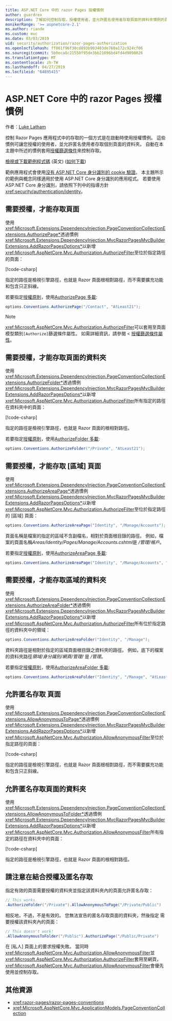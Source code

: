 ```yaml
---
title: ASP.NET Core 中的 razor Pages 授權慣例
author: guardrex
description: 了解如何控制存取，授權使用者，並允許匿名使用者存取頁面的資料夾慣例的頁面。
monikerRange: '>= aspnetcore-2.1'
ms.author: riande
ms.custom: mvc
ms.date: 03/03/2019
uid: security/authorization/razor-pages-authorization
ms.openlocfilehash: ff061f96f30cd893b903403de760a172c924cf06
ms.sourcegitcommit: 5b0eca8c21550f95de3bb21096bd4fd4d9098026
ms.translationtype: MT
ms.contentlocale: zh-TW
ms.lasthandoff: 04/27/2019
ms.locfileid: "64895415"
---
```

# <a name="razor-pages-authorization-conventions-in-aspnet-core"></a>ASP.NET Core 中的 razor Pages 授權慣例

作者：[Luke Latham](https://github.com/guardrex)

控制 Razor Pages 應用程式中的存取的一個方式是在啟動時使用授權慣例。 這些慣例可讓您授權的使用者，並允許匿名使用者存取個別頁面的資料夾。 自動在本主題中所述的慣例套用[授權篩選條件](xref:mvc/controllers/filters#authorization-filters)來控制存取。

[檢視或下載範例程式碼](https://github.com/aspnet/AspNetCore.Docs/tree/master/aspnetcore/security/authorization/razor-pages-authorization/samples) \(英文\) ([如何下載](xref:index#how-to-download-a-sample))

範例應用程式會使用[沒有 ASP.NET Core 身分識別的 cookie 驗證](xref:security/authentication/cookie)。 本主題所示的範例與概念同樣適用於使用 ASP.NET Core 身分識別的應用程式。 若要使用 ASP.NET Core 身分識別，請依照下列中的指導方針<xref:security/authentication/identity>。

## <a name="require-authorization-to-access-a-page"></a>需要授權，才能存取頁面

使用<xref:Microsoft.Extensions.DependencyInjection.PageConventionCollectionExtensions.AuthorizePage*>透過慣例<xref:Microsoft.Extensions.DependencyInjection.MvcRazorPagesMvcBuilderExtensions.AddRazorPagesOptions*>以新增<xref:Microsoft.AspNetCore.Mvc.Authorization.AuthorizeFilter>至位於指定路徑的頁面：

[!code-csharp[](razor-pages-authorization/samples/2.x/AuthorizationSample/Startup.cs?name=snippet1&highlight=2,4)]

指定的路徑是檢視引擎路徑，也就是 Razor 頁面根相對路徑，而不需要擴充功能和包含只正斜線。

若要指定[授權原則](xref:security/authorization/policies)，使用[AuthorizePage 多載](xref:Microsoft.Extensions.DependencyInjection.PageConventionCollectionExtensions.AuthorizePage*):

```csharp
options.Conventions.AuthorizePage("/Contact", "AtLeast21");
```

> [!NOTE]
> <xref:Microsoft.AspNetCore.Mvc.Authorization.AuthorizeFilter>可以套用至頁面模型類別`[Authorize]`篩選條件屬性。 如需詳細資訊，請參閱 <<c0> [ 授權篩選條件屬性](xref:razor-pages/filter#authorize-filter-attribute)。

## <a name="require-authorization-to-access-a-folder-of-pages"></a>需要授權，才能存取頁面的資料夾

使用<xref:Microsoft.Extensions.DependencyInjection.PageConventionCollectionExtensions.AuthorizeFolder*>透過慣例<xref:Microsoft.Extensions.DependencyInjection.MvcRazorPagesMvcBuilderExtensions.AddRazorPagesOptions*>以新增<xref:Microsoft.AspNetCore.Mvc.Authorization.AuthorizeFilter>所有指定的路徑在資料夾中的頁面：

[!code-csharp[](razor-pages-authorization/samples/2.x/AuthorizationSample/Startup.cs?name=snippet1&highlight=2,5)]

指定的路徑是檢視引擎路徑，也就是 Razor 頁面的根相對路徑。

若要指定[授權原則](xref:security/authorization/policies)，使用[AuthorizeFolder 多載](xref:Microsoft.Extensions.DependencyInjection.PageConventionCollectionExtensions.AuthorizeFolder*):

```csharp
options.Conventions.AuthorizeFolder("/Private", "AtLeast21");
```

## <a name="require-authorization-to-access-an-area-page"></a>需要授權，才能存取 [區域] 頁面

使用<xref:Microsoft.Extensions.DependencyInjection.PageConventionCollectionExtensions.AuthorizeAreaPage*>透過慣例<xref:Microsoft.Extensions.DependencyInjection.MvcRazorPagesMvcBuilderExtensions.AddRazorPagesOptions*>以新增<xref:Microsoft.AspNetCore.Mvc.Authorization.AuthorizeFilter>至位於指定路徑的 [區域] 頁面：

```csharp
options.Conventions.AuthorizeAreaPage("Identity", "/Manage/Accounts");
```

頁面名稱是檔案的指定的區域不含副檔名，相對於頁面根目錄的路徑。 例如，檔案的頁面名稱*Areas/Identity/Pages/Manage/Accounts.cshtml*是 */管理/帳戶*。

若要指定[授權原則](xref:security/authorization/policies)，使用[AuthorizeAreaPage 多載](xref:Microsoft.Extensions.DependencyInjection.PageConventionCollectionExtensions.AuthorizeAreaPage*):

```csharp
options.Conventions.AuthorizeAreaPage("Identity", "/Manage/Accounts", "AtLeast21");
```

## <a name="require-authorization-to-access-a-folder-of-areas"></a>需要授權，才能存取區域的資料夾

使用<xref:Microsoft.Extensions.DependencyInjection.PageConventionCollectionExtensions.AuthorizeAreaFolder*>透過慣例<xref:Microsoft.Extensions.DependencyInjection.MvcRazorPagesMvcBuilderExtensions.AddRazorPagesOptions*>以新增<xref:Microsoft.AspNetCore.Mvc.Authorization.AuthorizeFilter>所有位於指定路徑的資料夾中的領域：

```csharp
options.Conventions.AuthorizeAreaFolder("Identity", "/Manage");
```

資料夾路徑是相對於指定的區域頁面根目錄之資料夾的路徑。 例如，底下的檔案的資料夾路徑*領域/身分識別/網頁/管理/* 是 */管理*。

若要指定[授權原則](xref:security/authorization/policies)，使用[AuthorizeAreaFolder 多載](xref:Microsoft.Extensions.DependencyInjection.PageConventionCollectionExtensions.AuthorizeAreaFolder*):

```csharp
options.Conventions.AuthorizeAreaFolder("Identity", "/Manage", "AtLeast21");
```

## <a name="allow-anonymous-access-to-a-page"></a>允許匿名存取 頁面

使用<xref:Microsoft.Extensions.DependencyInjection.PageConventionCollectionExtensions.AllowAnonymousToPage*>透過慣例<xref:Microsoft.Extensions.DependencyInjection.MvcRazorPagesMvcBuilderExtensions.AddRazorPagesOptions*>以新增<xref:Microsoft.AspNetCore.Mvc.Authorization.AllowAnonymousFilter>至位於指定路徑的頁面：

[!code-csharp[](razor-pages-authorization/samples/2.x/AuthorizationSample/Startup.cs?name=snippet1&highlight=2,6)]

指定的路徑是檢視引擎路徑，也就是 Razor 頁面根相對路徑，而不需要擴充功能和包含只正斜線。

## <a name="allow-anonymous-access-to-a-folder-of-pages"></a>允許匿名存取頁面的資料夾

使用<xref:Microsoft.Extensions.DependencyInjection.PageConventionCollectionExtensions.AllowAnonymousToFolder*>透過慣例<xref:Microsoft.Extensions.DependencyInjection.MvcRazorPagesMvcBuilderExtensions.AddRazorPagesOptions*>以新增<xref:Microsoft.AspNetCore.Mvc.Authorization.AllowAnonymousFilter>所有指定的路徑在資料夾中的頁面：

[!code-csharp[](razor-pages-authorization/samples/2.x/AuthorizationSample/Startup.cs?name=snippet1&highlight=2,7)]

指定的路徑是檢視引擎路徑，也就是 Razor 頁面的根相對路徑。

## <a name="note-on-combining-authorized-and-anonymous-access"></a>請注意在結合授權及匿名存取

指定有效的頁面需要授權的資料夾並指定該資料夾內的頁面允許匿名存取：

```csharp
// This works.
.AuthorizeFolder("/Private").AllowAnonymousToPage("/Private/Public")
```

相反地，不過，不是有效的。 您無法宣告的匿名存取頁面的資料夾，然後指定 需要授權該資料夾內的頁面：

```csharp
// This doesn't work!
.AllowAnonymousToFolder("/Public").AuthorizePage("/Public/Private")
```

在 [私人] 頁面上的要求授權失敗。 當同時<xref:Microsoft.AspNetCore.Mvc.Authorization.AllowAnonymousFilter>並<xref:Microsoft.AspNetCore.Mvc.Authorization.AuthorizeFilter>套用至網頁，<xref:Microsoft.AspNetCore.Mvc.Authorization.AllowAnonymousFilter>會優先使用並控制存取。

## <a name="additional-resources"></a>其他資源

* <xref:razor-pages/razor-pages-conventions>
* <xref:Microsoft.AspNetCore.Mvc.ApplicationModels.PageConventionCollection>
